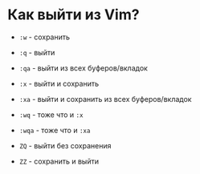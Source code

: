 # Как выйти из Vim?

* `:w` - сохранить
* `:q` - выйти
* `:qa` - выйти из всех буферов/вкладок
* `:x` - выйти и сохранить
* `:xа` - выйти и сохранить из всех буферов/вкладок
* `:wq` - тоже что и `:x`
* `:wqa` - тоже что и `:xa`

* `ZQ` - выйти без сохранения
* `ZZ` - сохранить и выйти
